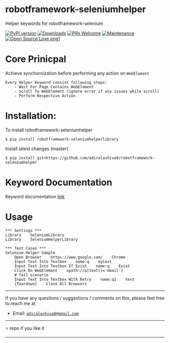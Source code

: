# robotframework-seleniumhelper
Helper keywords for robotframework-selenium

[![PyPI version](https://badge.fury.io/py/robotframework-seleniumhelperlibrary.svg)](https://badge.fury.io/py/robotframework-seleniumhelperlibrary)
[![Downloads](https://pepy.tech/badge/robotframework-seleniumhelperlibrary)](https://pepy.tech/project/robotframework-seleniumhelperlibrary)
[![PRs Welcome](https://img.shields.io/badge/PRs-welcome-brightgreen.svg?style=flat-square)](http://makeapullrequest.com)
[![Maintenance](https://img.shields.io/badge/Maintained%3F-yes-green.svg)](https://GitHub.com/Naereen/StrapDown.js/graphs/commit-activity)
[![Open Source Love png1](https://badges.frapsoft.com/os/v1/open-source.png?v=103)](https://github.com/ellerbrock/open-source-badges/)

# Core Prinicpal
Achieve synchornization before performing any action on ``WebElement``

    Every Helper Keyword consist following steps:
        - Wait For Page Contains WebElement
        - Scroll To WebElement (ignore error if any issues while scroll)
        - Perform Respective Action

# Installation:
To install robotframework-seleniumhelper
```
$ pip install robotframework-seleniumhelperlibrary
```

Install latest changes (master)
```
$ pip install git+https://github.com/adiralashiva8/robotframework-seleniumhelper
```

# Keyword Documentation
Keyword documentation [link](https://robotframework-seleniumhelperlibrary.netlify.app)

# Usage
```
*** Settings ***
Library    SeleniumLibrary
Library    SeleniumHelperLibrary

*** Test Cases ***
Selenium Helper Sample
    Open Browser    https://www.google.com/    Chrome
    Input Text Into Textbox    name:q    mytext
    Input Text Into Textbox If Exist    name:q    Exist
    Click On WebElement    xpath://a[text()='Gmail']
    # fail scenario
    Input Text Into Textbox With Retry    name:q1    text
    [Teardown]    Close All Browsers
```
---

If you have any questions / suggestions / comments on this, please feel free to reach me at

 - Email: <a href="mailto:adiralashiva8@gmail.com?Subject=Robotframework%20SeleniumHelper" target="_blank">`adiralashiva8@gmail.com`</a> 

---

:star: repo if you like it

---